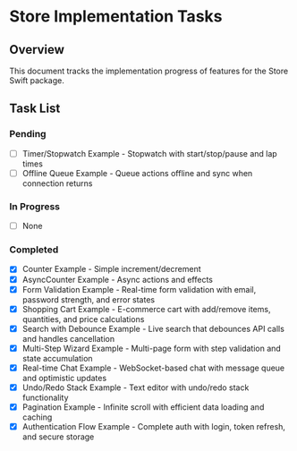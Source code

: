 # Store Implementation Tasks

## Overview
This document tracks the implementation progress of features for the Store Swift package.

## Task List

### Pending
- [ ] Timer/Stopwatch Example - Stopwatch with start/stop/pause and lap times
- [ ] Offline Queue Example - Queue actions offline and sync when connection returns

### In Progress
- [ ] None

### Completed
- [x] Counter Example - Simple increment/decrement
- [x] AsyncCounter Example - Async actions and effects
- [x] Form Validation Example - Real-time form validation with email, password strength, and error states
- [x] Shopping Cart Example - E-commerce cart with add/remove items, quantities, and price calculations
- [x] Search with Debounce Example - Live search that debounces API calls and handles cancellation
- [x] Multi-Step Wizard Example - Multi-page form with step validation and state accumulation
- [x] Real-time Chat Example - WebSocket-based chat with message queue and optimistic updates
- [x] Undo/Redo Stack Example - Text editor with undo/redo stack functionality
- [x] Pagination Example - Infinite scroll with efficient data loading and caching
- [x] Authentication Flow Example - Complete auth with login, token refresh, and secure storage

